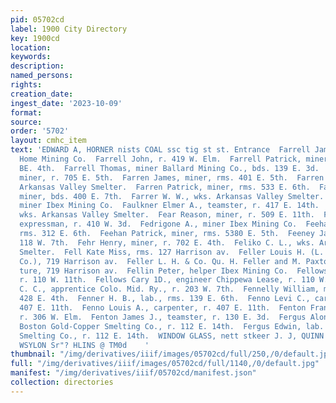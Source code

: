 ```yaml
---
pid: 05702cd
label: 1900 City Directory
key: 1900cd
location: 
keywords: 
description: 
named_persons: 
rights: 
creation_date: 
ingest_date: '2023-10-09'
format: 
source: 
order: '5702'
layout: cmhc_item
text: 'EDWARD A, HORNER nists COAL ssc tig st st. Entrance  Farrell James, miner Leadville
  Home Mining Co.  Farrell John, r. 419 W. Elm.  Farrell Patrick, miner, bds. 532
  BE. 4th.  Farrell Thomas, miner Ballard Mining Co., bds. 139 E. 3d.  Farren Charles,
  miner, r. 705 E. 5th.  Farren James, miner, rms. 401 E. 5th.  Farren Michael, wks.
  Arkansas Valley Smelter.  Farren Patrick, miner, rms. 533 E. 6th.  Farren Philip,
  miner, bds. 400 E. 7th.  Farrer W. W., wks. Arkansas Valley Smelter.  Fattor John,
  miner Ibex Mining Co.  Faulkner Elmer A., teamster, r. 417 E. 14th.  Faure William,
  wks. Arkansas Valley Smelter.  Fear Reason, miner, r. 509 E. 11th.  Fearnley Samuel,
  expressman, r. 410 W. 3d.  Fedrigone A., miner Ibex Mining Co.  Feehan Frank, miner,
  rms. 312 E. 6th.  Feehan Patrick, miner, rms. 5380 E. 5th.  Feeney James, r. rear
  118 W. 7th.  Fehr Henry, miner, r. 702 E. 4th.  Feliko C. L., wks. Arkansas Valley
  Smelter.  Fell Kate Miss, rms. 127 Harrison av.  Feller Louis H. (L. H. Feller &
  Co.), 719 Harrison av.  Feller L. H. & Co. Qu. H. Feller and M. Paxton), furni-
  ture, 719 Harrison av.  Fellin Peter, helper Ibex Mining Co.  Fellows Anna Mrs.,
  r. 110 W. 11th.  Fellows Cary 1D., engineer Chippewa Lease, r. 110 W. 11th.  Fenecohle
  C. C., apprentice Colo. Mid. Ry., r. 203 W. 7th.  Fennelly William, miner, bds.
  428 E. 4th.  Fenner H. B., lab., rms. 139 E. 6th.  Fenno Levi C., carpenter, r.
  407 E. 11th.  Fenno Louis A., carpenter, r. 407 E. 11th.  Fenton Frances V. Mrs.,
  r. 306 W. Elm.  Fenton James J., teamster, r. 130 E. 3d.  Fergus Alonzo T., lab.
  Boston Gold-Copper Smelting Co., r. 112 E. 14th.  Fergus Edwin, lab. Boston Gold-Copper
  Smelting Co., r. 112 E. 14th.  WINDOW GLASS, nett stkeer J. J, QUINN  ‘O) SOUEINSSY
  WSYLON Sr"? HLINS @ TM0d    '
thumbnail: "/img/derivatives/iiif/images/05702cd/full/250,/0/default.jpg"
full: "/img/derivatives/iiif/images/05702cd/full/1140,/0/default.jpg"
manifest: "/img/derivatives/iiif/05702cd/manifest.json"
collection: directories
---
```

